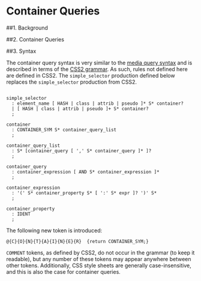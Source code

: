 # Container Queries

##1. Background

##2. Container Queries

##3. Syntax

The container query syntax is very similar to the [media query syntax][MediaQuerySyntax] 
and is described in terms of the [CSS2 grammar][CSS2Grammar]. As such, rules not defined 
here are defined in CSS2. The `simple_selector` production defined below replaces the
 `simple_selector` production from CSS2.

[MediaQuerySyntax]: "http://www.w3.org/TR/css3-mediaqueries/#syntax"
[CSS2Grammar]: "http://www.w3.org/TR/CSS21/grammar.html"

<!--- not actually smalltalk, just like the syntax highlighting -->
```smalltalk

simple_selector
  : element_name [ HASH | class | attrib | pseudo ]* S* container?
  | [ HASH | class | attrib | pseudo ]+ S* container?
  ;

container
  : CONTAINER_SYM S* container_query_list
  ;

container_query_list
  : S* [container_query [ ',' S* container_query ]* ]?
  ;

container_query
  : container_expression [ AND S* container_expression ]*
  ;

container_expression
  : '(' S* container_property S* [ ':' S* expr ]? ')' S*
  ;

container_property
  : IDENT
  ;
```

The following new token is introduced:

<!--- not actually smalltalk, just like the syntax highlighting -->
```smalltalk
@{C}{O}{N}{T}{A}{I}{N}{E}{R}  {return CONTAINER_SYM;}
```

`COMMENT` tokens, as defined by CSS2, do not occur in the grammar (to keep it readable),
but any number of these tokens may appear anywhere between other tokens. Additionally, CSS
style sheets are generally case-insensitive, and this is also the case for container 
queries.

